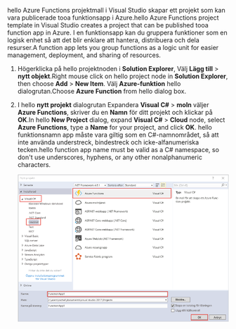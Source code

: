<span data-ttu-id="9fef2-101">hello Azure Functions projektmall i Visual Studio skapar ett projekt som kan vara publicerade tooa funktionsapp i Azure.</span><span class="sxs-lookup"><span data-stu-id="9fef2-101">hello Azure Functions project template in Visual Studio creates a project that can be published tooa function app in Azure.</span></span> <span data-ttu-id="9fef2-102">I en funktionsapp kan du gruppera funktioner som en logisk enhet så att det blir enklare att hantera, distribuera och dela resurser.</span><span class="sxs-lookup"><span data-stu-id="9fef2-102">A function app lets you group functions as a logic unit for easier management, deployment, and sharing of resources.</span></span>   

1. <span data-ttu-id="9fef2-103">Högerklicka på hello projektnoden i **Solution Explorer**, Välj **Lägg till** > **nytt objekt**.</span><span class="sxs-lookup"><span data-stu-id="9fef2-103">Right mouse click on hello project node in **Solution Explorer**, then choose **Add** > **New Item**.</span></span> <span data-ttu-id="9fef2-104">Välj **Azure-funktion** hello dialogrutan.</span><span class="sxs-lookup"><span data-stu-id="9fef2-104">Choose **Azure Function** from hello dialog box.</span></span>

2. <span data-ttu-id="9fef2-105">I hello **nytt projekt** dialogrutan Expandera **Visual C#** > **moln** väljer **Azure Functions**, skriver du en **Namn** för ditt projekt och klickar på **OK**.</span><span class="sxs-lookup"><span data-stu-id="9fef2-105">In hello **New Project** dialog, expand **Visual C#** > **Cloud** node, select **Azure Functions**, type a **Name** for your project, and click **OK**.</span></span> <span data-ttu-id="9fef2-106">hello funktionsnamn app måste vara giltig som en C#-namnområdet, så att inte använda understreck, bindestreck och icke-alfanumeriska tecken.</span><span class="sxs-lookup"><span data-stu-id="9fef2-106">hello function app name must be valid as a C# namespace, so don't use underscores, hyphens, or any other nonalphanumeric characters.</span></span> 

    ![Nytt projekt dialogrutan toocreate en funktion i Visual Studio](./media/functions-vstools-create/functions-vstools-add-new-project.png)

